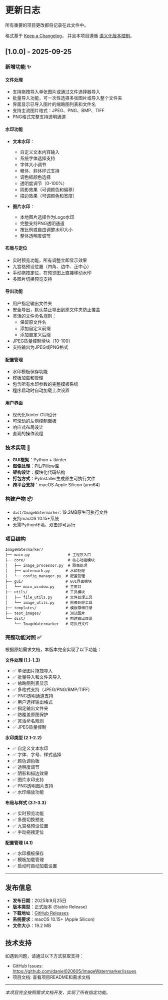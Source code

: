 # 更新日志

所有重要的项目更改都将记录在此文件中。

格式基于 [Keep a Changelog](https://keepachangelog.com/zh-CN/1.0.0/)，
并且本项目遵循 [语义化版本控制](https://semver.org/lang/zh-CN/)。

## [1.0.0] - 2025-09-25

### 新增功能 ✨

#### 文件处理
- 支持拖拽导入单张图片或通过文件选择器导入
- 批量导入功能，可一次性选择多张图片或导入整个文件夹
- 界面显示已导入图片的缩略图列表和文件名
- 支持主流图片格式：JPEG、PNG、BMP、TIFF
- PNG格式完整支持透明通道

#### 水印功能
- **文本水印**：
  - 自定义文本内容输入
  - 系统字体选择支持
  - 字体大小调节
  - 粗体、斜体样式支持
  - 调色板颜色选择
  - 透明度调节（0-100%）
  - 阴影效果（可调颜色和偏移）
  - 描边效果（可调颜色和宽度）

- **图片水印**：
  - 本地图片选择作为Logo水印
  - 完整支持PNG透明通道
  - 按比例或自由调整水印大小
  - 整体透明度调节

#### 布局与定位
- 实时预览功能，所有调整立即显示效果
- 九宫格预设位置（四角、边中、正中心）
- 手动拖拽定位，在预览图上直接移动水印
- 多图片切换预览支持

#### 导出功能
- 用户指定输出文件夹
- 安全导出，默认禁止导出到原文件夹防止覆盖
- 灵活的文件命名规则：
  - 保留原文件名
  - 添加自定义前缀
  - 添加自定义后缀
- JPEG质量控制滑块（10-100）
- 支持输出为JPEG或PNG格式

#### 配置管理
- 水印模板保存功能
- 模板加载和管理
- 包含所有水印参数的完整模板系统
- 程序启动时自动加载上次设置

#### 用户界面
- 现代化tkinter GUI设计
- 可滚动的左侧控制面板
- 响应式布局设计
- 直观的操作流程

### 技术实现 🔧

- **GUI框架**：Python + tkinter
- **图像处理**：PIL/Pillow库
- **架构设计**：模块化代码结构
- **打包方式**：PyInstaller生成原生可执行文件
- **跨平台支持**：macOS Apple Silicon (arm64)

### 构建产物 📦

- `dist/ImageWatermarker`: 19.2MB原生可执行文件
- 支持macOS 10.15+系统
- 无需Python环境，双击即可运行

### 项目结构

```
ImageWatermarker/
├── main.py                 # 主程序入口
├── core/                   # 核心功能模块
│   ├── image_processor.py  # 图像处理
│   ├── watermark.py       # 水印处理
│   └── config_manager.py  # 配置管理
├── gui/                   # GUI界面模块
│   └── main_window.py     # 主窗口
├── utils/                 # 工具模块
│   ├── file_utils.py      # 文件处理工具
│   └── image_utils.py     # 图像处理工具
├── templates/             # 模板存储目录
├── test_images/           # 测试图片
└── dist/                  # 构建输出目录
    └── ImageWatermarker   # 可执行文件
```

### 完整功能对照 ✅

根据原始需求文档，本版本完全实现了以下功能：

**文件处理 (1.1-1.3)**
- ✅ 单张图片拖拽导入
- ✅ 批量导入和文件夹导入
- ✅ 缩略图列表显示
- ✅ 多格式支持（JPEG/PNG/BMP/TIFF）
- ✅ PNG透明通道支持
- ✅ 用户选择输出格式
- ✅ 指定输出文件夹
- ✅ 防覆盖原图保护
- ✅ 灵活命名规则
- ✅ JPEG质量控制

**水印类型 (2.1-2.2)**
- ✅ 自定义文本水印
- ✅ 字体、字号、样式选择
- ✅ 颜色调色板
- ✅ 透明度调节
- ✅ 阴影和描边效果
- ✅ 图片水印支持
- ✅ PNG透明图片支持
- ✅ 水印缩放功能

**布局与样式 (3.1-3.3)**
- ✅ 实时预览功能
- ✅ 多图切换预览
- ✅ 九宫格预设位置
- ✅ 手动拖拽定位

**配置管理 (4.1)**
- ✅ 水印模板保存
- ✅ 模板加载管理
- ✅ 启动时自动加载设置

---

## 发布信息

- **发布日期**：2025年9月25日
- **版本类型**：正式版本 (Stable Release)
- **下载地址**：[GitHub Releases](https://github.com/daniel020605/ImageWatermarker/releases/tag/v1.0.0)
- **系统要求**：macOS 10.15+ (Apple Silicon)
- **文件大小**：19.2 MB

## 技术支持

如遇到问题，请通过以下方式获取支持：
- GitHub Issues: https://github.com/daniel020605/ImageWatermarker/issues
- 项目文档: 查看项目README和需求文档

---

*本项目完全按照需求文档开发，实现了所有指定功能。*